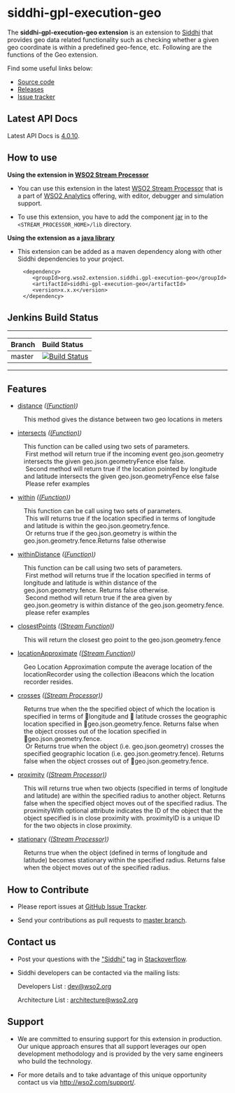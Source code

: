 siddhi-gpl-execution-geo
======================================

The **siddhi-gpl-execution-geo extension** is an extension to <a target="_blank" href="https://wso2.github.io/siddhi">Siddhi</a> that provides geo data related functionality such as checking whether a given geo coordinate is within a predefined geo-fence, etc. Following are the functions of the Geo extension.


Find some useful links below:

* <a target="_blank" href="https://github.com/wso2-extensions/siddhi-gpl-execution-geo">Source code</a>
* <a target="_blank" href="https://github.com/wso2-extensions/siddhi-gpl-execution-geo/releases">Releases</a>
* <a target="_blank" href="https://github.com/wso2-extensions/siddhi-gpl-execution-geo/issues">Issue tracker</a>

## Latest API Docs 

Latest API Docs is <a target="_blank" href="https://wso2-extensions.github.io/siddhi-gpl-execution-geo/api/4.0.10">4.0.10</a>.

## How to use 

**Using the extension in <a target="_blank" href="https://github.com/wso2/product-sp">WSO2 Stream Processor</a>**

* You can use this extension in the latest <a target="_blank" href="https://github.com/wso2/product-sp/releases">WSO2 Stream Processor</a> that is a part of <a target="_blank" href="http://wso2.com/analytics?utm_source=gitanalytics&utm_campaign=gitanalytics_Jul17">WSO2 Analytics</a> offering, with editor, debugger and simulation support. 

* To use this extension, you have to add the component <a target="_blank" href="https://github.com/wso2-extensions/siddhi-gpl-execution-geo/releases">jar</a> in to the `<STREAM_PROCESSOR_HOME>/lib` directory.

**Using the extension as a <a target="_blank" href="https://wso2.github.io/siddhi/documentation/running-as-a-java-library">java library</a>**

* This extension can be added as a maven dependency along with other Siddhi dependencies to your project.

```
     <dependency>
        <groupId>org.wso2.extension.siddhi.gpl-execution-geo</groupId>
        <artifactId>siddhi-gpl-execution-geo</artifactId>
        <version>x.x.x</version>
     </dependency>
```

## Jenkins Build Status

---

|  Branch | Build Status |
| :------ |:------------ | 
| master  | [![Build Status](https://wso2.org/jenkins/view/All%20Builds/job/siddhi/job/siddhi-gpl-execution-geo/badge/icon)](https://wso2.org/jenkins/view/All%20Builds/job/siddhi/job/siddhi-gpl-execution-geo/) |

---

## Features

* <a target="_blank" href="https://wso2-extensions.github.io/siddhi-gpl-execution-geo/api/4.0.10/#distance-function">distance</a> *(<a target="_blank" href="https://wso2.github.io/siddhi/documentation/siddhi-4.0/#function">(Function)</a>)*<br><div style="padding-left: 1em;"><p>This method gives the distance between two geo locations in meters</p></div>
* <a target="_blank" href="https://wso2-extensions.github.io/siddhi-gpl-execution-geo/api/4.0.10/#intersects-function">intersects</a> *(<a target="_blank" href="https://wso2.github.io/siddhi/documentation/siddhi-4.0/#function">(Function)</a>)*<br><div style="padding-left: 1em;"><p>This function can be called using two sets of parameters. <br>&nbsp;First method will return true if the incoming event geo.json.geometry intersects the given geo.json.geometryFence else false.<br>&nbsp;Second method will return true if the location pointed by longitude and latitude intersects the given geo.json.geometryFence else false <br>&nbsp;Please refer examples</p></div>
* <a target="_blank" href="https://wso2-extensions.github.io/siddhi-gpl-execution-geo/api/4.0.10/#within-function">within</a> *(<a target="_blank" href="https://wso2.github.io/siddhi/documentation/siddhi-4.0/#function">(Function)</a>)*<br><div style="padding-left: 1em;"><p>This function can be call using two sets of parameters.<br>&nbsp;This will returns true if the location specified in terms of longitude and latitude is within the geo.json.geometry.fence. <br>&nbsp;Or returns true if the geo.json.geometry is within the geo.json.geometry.fence.Returns false otherwise </p></div>
* <a target="_blank" href="https://wso2-extensions.github.io/siddhi-gpl-execution-geo/api/4.0.10/#withindistance-function">withinDistance</a> *(<a target="_blank" href="https://wso2.github.io/siddhi/documentation/siddhi-4.0/#function">(Function)</a>)*<br><div style="padding-left: 1em;"><p>This function can be call using two sets of parameters. <br>&nbsp;First method will returns true if the location specified in terms of longitude and latitude is within distance of the geo.json.geometry.fence. Returns false otherwise. <br>&nbsp;Second method will return true if the area given by geo.json.geometry is within distance of the geo.json.geometry.fence. <br>&nbsp;please refer examples </p></div>
* <a target="_blank" href="https://wso2-extensions.github.io/siddhi-gpl-execution-geo/api/4.0.10/#closestpoints-stream-function">closestPoints</a> *(<a target="_blank" href="https://wso2.github.io/siddhi/documentation/siddhi-4.0/#stream-function">(Stream Function)</a>)*<br><div style="padding-left: 1em;"><p>This will return the closest geo point to the geo.json.geometry.fence</p></div>
* <a target="_blank" href="https://wso2-extensions.github.io/siddhi-gpl-execution-geo/api/4.0.10/#locationapproximate-stream-function">locationApproximate</a> *(<a target="_blank" href="https://wso2.github.io/siddhi/documentation/siddhi-4.0/#stream-function">(Stream Function)</a>)*<br><div style="padding-left: 1em;"><p>Geo Location Approximation compute the average location of the locationRecorder using the collection iBeacons which the location recorder resides.</p></div>
* <a target="_blank" href="https://wso2-extensions.github.io/siddhi-gpl-execution-geo/api/4.0.10/#crosses-stream-processor">crosses</a> *(<a target="_blank" href="https://wso2.github.io/siddhi/documentation/siddhi-4.0/#stream-processor">(Stream Processor)</a>)*<br><div style="padding-left: 1em;"><p>Returns true when the  the specified object of which the location is specified  in terms of longitude  and  latitude crosses the geographic location specified in geo.json.geometry.fence. Returns false when the object crosses out of the location specified in geo.json.geometry.fence. <br>&nbsp;Or Returns true when the object (i.e. geo.json.geometry) crosses the specified geographic location (i.e. geo.json.geometry.fence). Returns false when the object crosses out of geo.json.geometry.fence. </p></div>
* <a target="_blank" href="https://wso2-extensions.github.io/siddhi-gpl-execution-geo/api/4.0.10/#proximity-stream-processor">proximity</a> *(<a target="_blank" href="https://wso2.github.io/siddhi/documentation/siddhi-4.0/#stream-processor">(Stream Processor)</a>)*<br><div style="padding-left: 1em;"><p>This will returns true when two objects (specified in terms of longitude and latitude) are within the specified radius to another object. Returns false when the specified object moves out of the specified radius. The proximityWith optional attribute indicates the ID of the object that the object specified is in close proximity with. proximityID is a unique ID for the two objects in close proximity.</p></div>
* <a target="_blank" href="https://wso2-extensions.github.io/siddhi-gpl-execution-geo/api/4.0.10/#stationary-stream-processor">stationary</a> *(<a target="_blank" href="https://wso2.github.io/siddhi/documentation/siddhi-4.0/#stream-processor">(Stream Processor)</a>)*<br><div style="padding-left: 1em;"><p>Returns true when the object (defined in terms of  longitude  and latitude) becomes stationary within the specified radius. Returns false when the object moves out of the specified radius.</p></div>

## How to Contribute
 
  * Please report issues at <a target="_blank" href="https://github.com/wso2-extensions/siddhi-gpl-execution-geo/issues">GitHub Issue Tracker</a>.
  
  * Send your contributions as pull requests to <a target="_blank" href="https://github.com/wso2-extensions/siddhi-gpl-execution-geo/tree/master">master branch</a>. 
 
## Contact us 

 * Post your questions with the <a target="_blank" href="http://stackoverflow.com/search?q=siddhi">"Siddhi"</a> tag in <a target="_blank" href="http://stackoverflow.com/search?q=siddhi">Stackoverflow</a>. 
 
 * Siddhi developers can be contacted via the mailing lists:
 
    Developers List   : [dev@wso2.org](mailto:dev@wso2.org)
    
    Architecture List : [architecture@wso2.org](mailto:architecture@wso2.org)
 
## Support 

* We are committed to ensuring support for this extension in production. Our unique approach ensures that all support leverages our open development methodology and is provided by the very same engineers who build the technology. 

* For more details and to take advantage of this unique opportunity contact us via <a target="_blank" href="http://wso2.com/support?utm_source=gitanalytics&utm_campaign=gitanalytics_Jul17">http://wso2.com/support/</a>. 

